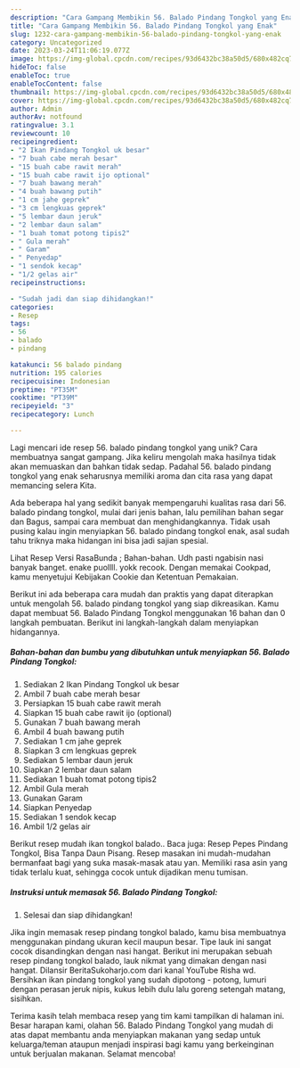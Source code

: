 ```yaml
---
description: "Cara Gampang Membikin 56. Balado Pindang Tongkol yang Enak"
title: "Cara Gampang Membikin 56. Balado Pindang Tongkol yang Enak"
slug: 1232-cara-gampang-membikin-56-balado-pindang-tongkol-yang-enak
category: Uncategorized
date: 2023-03-24T11:06:19.077Z
image: https://img-global.cpcdn.com/recipes/93d6432bc38a50d5/680x482cq70/56-balado-pindang-tongkol-foto-resep-utama.jpg
hideToc: false
enableToc: true
enableTocContent: false
thumbnail: https://img-global.cpcdn.com/recipes/93d6432bc38a50d5/680x482cq70/56-balado-pindang-tongkol-foto-resep-utama.jpg
cover: https://img-global.cpcdn.com/recipes/93d6432bc38a50d5/680x482cq70/56-balado-pindang-tongkol-foto-resep-utama.jpg
author: Admin
authorAv: notfound
ratingvalue: 3.1
reviewcount: 10
recipeingredient:
- "2 Ikan Pindang Tongkol uk besar"
- "7 buah cabe merah besar"
- "15 buah cabe rawit merah"
- "15 buah cabe rawit ijo optional"
- "7 buah bawang merah"
- "4 buah bawang putih"
- "1 cm jahe geprek"
- "3 cm lengkuas geprek"
- "5 lembar daun jeruk"
- "2 lembar daun salam"
- "1 buah tomat potong tipis2"
- " Gula merah"
- " Garam"
- " Penyedap"
- "1 sendok kecap"
- "1/2 gelas air"
recipeinstructions:

- "Sudah jadi dan siap dihidangkan!"
categories:
- Resep
tags:
- 56
- balado
- pindang

katakunci: 56 balado pindang 
nutrition: 195 calories
recipecuisine: Indonesian
preptime: "PT35M"
cooktime: "PT39M"
recipeyield: "3"
recipecategory: Lunch

---
```





Lagi mencari ide resep 56. balado pindang tongkol yang unik? Cara membuatnya sangat gampang. Jika keliru mengolah maka hasilnya tidak akan memuaskan dan bahkan tidak sedap. Padahal 56. balado pindang tongkol yang enak seharusnya memiliki aroma dan cita rasa yang dapat memancing selera Kita.





Ada beberapa hal yang sedikit banyak mempengaruhi kualitas rasa dari 56. balado pindang tongkol, mulai dari jenis bahan, lalu pemilihan bahan segar dan Bagus, sampai cara membuat dan menghidangkannya. Tidak usah pusing kalau ingin menyiapkan 56. balado pindang tongkol enak,      asal sudah tahu triknya maka hidangan ini bisa jadi sajian spesial.














Lihat Resep Versi RasaBunda ; Bahan-bahan. Udh pasti ngabisin nasi banyak banget. enake puollll. yokk recook. Dengan memakai Cookpad, kamu menyetujui Kebijakan Cookie dan Ketentuan Pemakaian.






Berikut ini ada beberapa cara mudah dan praktis yang dapat diterapkan untuk mengolah 56. balado pindang tongkol yang siap dikreasikan. Kamu dapat membuat 56. Balado Pindang Tongkol menggunakan 16 bahan dan 0 langkah pembuatan. Berikut ini langkah-langkah dalam menyiapkan hidangannya.

<!--inarticleads1-->

##### Bahan-bahan dan bumbu yang dibutuhkan untuk menyiapkan 56. Balado Pindang Tongkol:

1. Sediakan 2 Ikan Pindang Tongkol uk besar
1. Ambil 7 buah cabe merah besar
1. Persiapkan 15 buah cabe rawit merah
1. Siapkan 15 buah cabe rawit ijo (optional)
1. Gunakan 7 buah bawang merah
1. Ambil 4 buah bawang putih
1. Sediakan 1 cm jahe geprek
1. Siapkan 3 cm lengkuas geprek
1. Sediakan 5 lembar daun jeruk
1. Siapkan 2 lembar daun salam
1. Sediakan 1 buah tomat potong tipis2
1. Ambil  Gula merah
1. Gunakan  Garam
1. Siapkan  Penyedap
1. Sediakan 1 sendok kecap
1. Ambil 1/2 gelas air


Berikut resep mudah ikan tongkol balado.. Baca juga: Resep Pepes Pindang Tongkol, Bisa Tanpa Daun Pisang. Resep masakan ini mudah-mudahan bermanfaat bagi yang suka masak-masak atau yan. Memiliki rasa asin yang tidak terlalu kuat, sehingga cocok untuk dijadikan menu tumisan. 

<!--inarticleads2-->

##### Instruksi untuk memasak 56. Balado Pindang Tongkol:


1. Selesai dan siap dihidangkan!

Jika ingin memasak resep pindang tongkol balado, kamu bisa membuatnya menggunakan pindang ukuran kecil maupun besar. Tipe lauk ini sangat cocok disandingkan dengan nasi hangat. Berikut ini merupakan sebuah resep pindang tongkol balado, lauk nikmat yang dimakan dengan nasi hangat. Dilansir BeritaSukoharjo.com dari kanal YouTube Risha wd. Bersihkan ikan pindang tongkol yang sudah dipotong - potong, lumuri dengan perasan jeruk nipis, kukus lebih dulu lalu goreng setengah matang, sisihkan. 

Terima kasih telah membaca resep yang tim kami tampilkan di halaman ini. Besar harapan kami, olahan 56. Balado Pindang Tongkol yang mudah di atas dapat membantu anda menyiapkan makanan yang sedap untuk keluarga/teman ataupun menjadi inspirasi bagi kamu yang berkeinginan untuk berjualan makanan. Selamat mencoba!
